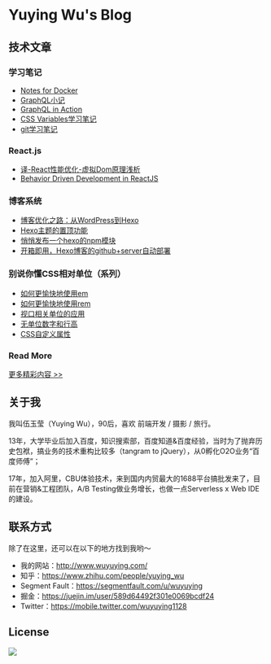 # Yuying Wu's Blog

## 技术文章

### 学习笔记

* [Notes for Docker](http://www.wuyuying.com/notes-for-docker/)
* [GraphQL小记](http://www.wuyuying.com/graphql/)
* [GraphQL in Action](http://www.wuyuying.com/graphql-in-action/)
* [CSS Variables学习笔记](http://www.wuyuying.com/css-var/)
* [git学习笔记](http://www.wuyuying.com/git/)

### React.js

* [译-React性能优化-虚拟Dom原理浅析](http://www.wuyuying.com/optimizing-react-virtual-dom-explained/)
* [Behavior Driven Development in ReactJS](http://www.wuyuying.com/bdd-in-reactjs/)

### 博客系统

* [博客优化之路：从WordPress到Hexo](http://www.wuyuying.com/blog-opt-wp-hexo/)
* [Hexo主题的置顶功能](http://www.wuyuying.com/hexo-top/)
* [悄悄发布一个hexo的npm模块](http://www.wuyuying.com/npm-publish/)
* [开箱即用，Hexo博客的github+server自动部署](http://www.wuyuying.com/hexo-travis/)

### 别说你懂CSS相对单位（系列）

* [如何更愉快地使用em](http://www.wuyuying.com/css-in-depth-relative-units/)
* [如何更愉快地使用rem](http://www.wuyuying.com/css-in-depth-stop-thinking-in-px/)
* [视口相关单位的应用](http://www.wuyuying.com/css-in-depth-viewport-relative-units/)
* [无单位数字和行高](http://www.wuyuying.com/css-in-depth-unitless-number/)
* [CSS自定义属性](http://www.wuyuying.com/css-in-depth-css-variables/)

### Read More

[更多精彩内容 >>](http://www.wuyuying.com/)

## 关于我

我叫伍玉莹（Yuying Wu），90后，喜欢 前端开发 / 摄影 / 旅行。

13年，大学毕业后加入百度，知识搜索部，百度知道&百度经验，当时为了抛弃历史包袱，搞业务的技术重构比较多（tangram to jQuery），从0孵化O2O业务“百度师傅”；

17年，加入阿里，CBU体验技术，来到国内内贸最大的1688平台搞批发来了，目前在营销&工程团队，A/B Testing做业务增长，也做一点Serverless x Web IDE的建设。

## 联系方式

除了在这里，还可以在以下的地方找到我哟～

* 我的网站：http://www.wuyuying.com/
* 知乎：https://www.zhihu.com/people/yuying_wu
* Segment Fault：https://segmentfault.com/u/wuyuying
* 掘金：https://juejin.im/user/589d64492f301e0069bcdf24
* Twitter：https://mobile.twitter.com/wuyuying1128

## License

![](http://static.wuyuying.com/assets/cc-license.png)

